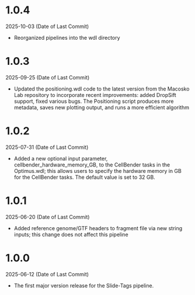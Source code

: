 # 1.0.4
2025-10-03 (Date of Last Commit)

* Reorganized pipelines into the wdl directory

# 1.0.3
2025-09-25 (Date of Last Commit)

* Updated the positioning.wdl code to the latest version from the Macosko Lab repository to incorporate recent improvements: added DropSift support, fixed various bugs. The Positioning script produces more metadata, saves new plotting output, and runs a more efficient algorithm

# 1.0.2
2025-07-31 (Date of Last Commit)

* Added a new optional input parameter, cellbender_hardware_memory_GB, to the CellBender tasks in the Optimus.wdl; this allows users to specify the hardware memory in GB for the CellBender tasks. The default value is set to 32 GB.

# 1.0.1
2025-06-20 (Date of Last Commit)

* Added reference genome/GTF headers to fragment file via new string inputs; this change does not affect this pipeline

# 1.0.0
2025-06-12 (Date of Last Commit)

* The first major version release for the Slide-Tags pipeline.
